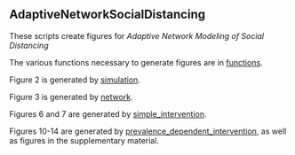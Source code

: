 ## AdaptiveNetworkSocialDistancing

These scripts create figures for *Adaptive Network Modeling of Social Distancing*

The various functions necessary to generate figures are in [functions](functions.py).

Figure 2 is generated by [simulation](simulation.py).

Figure 3 is generated by [network](network.py).

Figures 6 and 7 are generated by [simple_intervention](simple_intervention.py).

Figures 10-14 are generated by [prevalence_dependent_intervention](prevalence_dependent_intervention.py), as well as figures in the supplementary material.
